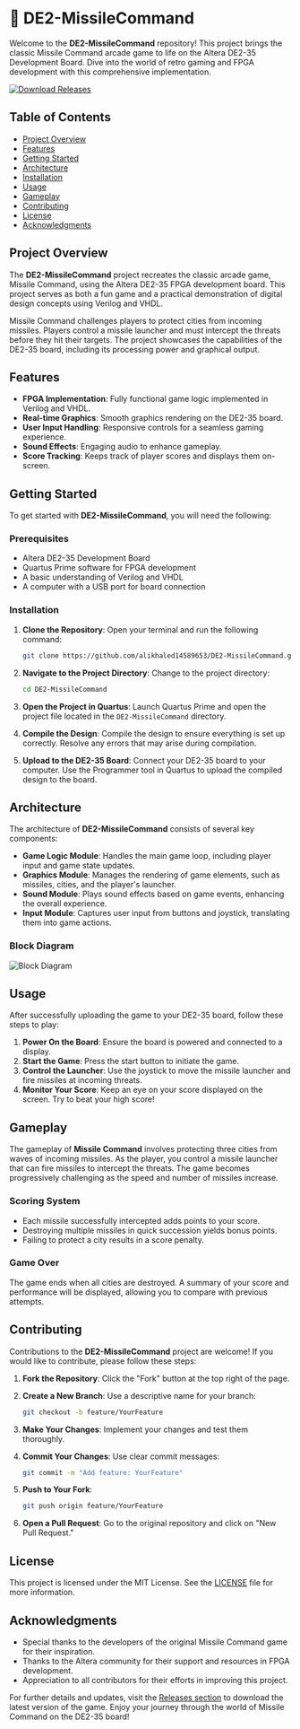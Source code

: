 # 🚀 DE2-MissileCommand

Welcome to the **DE2-MissileCommand** repository! This project brings the classic Missile Command arcade game to life on the Altera DE2-35 Development Board. Dive into the world of retro gaming and FPGA development with this comprehensive implementation.

[![Download Releases](https://img.shields.io/badge/Download%20Releases-Click%20Here-brightgreen)](https://github.com/alikhaled14589653/DE2-MissileCommand/releases)

## Table of Contents

- [Project Overview](#project-overview)
- [Features](#features)
- [Getting Started](#getting-started)
- [Architecture](#architecture)
- [Installation](#installation)
- [Usage](#usage)
- [Gameplay](#gameplay)
- [Contributing](#contributing)
- [License](#license)
- [Acknowledgments](#acknowledgments)

## Project Overview

The **DE2-MissileCommand** project recreates the classic arcade game, Missile Command, using the Altera DE2-35 FPGA development board. This project serves as both a fun game and a practical demonstration of digital design concepts using Verilog and VHDL. 

Missile Command challenges players to protect cities from incoming missiles. Players control a missile launcher and must intercept the threats before they hit their targets. The project showcases the capabilities of the DE2-35 board, including its processing power and graphical output.

## Features

- **FPGA Implementation**: Fully functional game logic implemented in Verilog and VHDL.
- **Real-time Graphics**: Smooth graphics rendering on the DE2-35 board.
- **User Input Handling**: Responsive controls for a seamless gaming experience.
- **Sound Effects**: Engaging audio to enhance gameplay.
- **Score Tracking**: Keeps track of player scores and displays them on-screen.

## Getting Started

To get started with **DE2-MissileCommand**, you will need the following:

### Prerequisites

- Altera DE2-35 Development Board
- Quartus Prime software for FPGA development
- A basic understanding of Verilog and VHDL
- A computer with a USB port for board connection

### Installation

1. **Clone the Repository**:
   Open your terminal and run the following command:

   ```bash
   git clone https://github.com/alikhaled14589653/DE2-MissileCommand.git
   ```

2. **Navigate to the Project Directory**:
   Change to the project directory:

   ```bash
   cd DE2-MissileCommand
   ```

3. **Open the Project in Quartus**:
   Launch Quartus Prime and open the project file located in the `DE2-MissileCommand` directory.

4. **Compile the Design**:
   Compile the design to ensure everything is set up correctly. Resolve any errors that may arise during compilation.

5. **Upload to the DE2-35 Board**:
   Connect your DE2-35 board to your computer. Use the Programmer tool in Quartus to upload the compiled design to the board.

## Architecture

The architecture of **DE2-MissileCommand** consists of several key components:

- **Game Logic Module**: Handles the main game loop, including player input and game state updates.
- **Graphics Module**: Manages the rendering of game elements, such as missiles, cities, and the player's launcher.
- **Sound Module**: Plays sound effects based on game events, enhancing the overall experience.
- **Input Module**: Captures user input from buttons and joystick, translating them into game actions.

### Block Diagram

![Block Diagram](https://example.com/block_diagram.png)

## Usage

After successfully uploading the game to your DE2-35 board, follow these steps to play:

1. **Power On the Board**: Ensure the board is powered and connected to a display.
2. **Start the Game**: Press the start button to initiate the game.
3. **Control the Launcher**: Use the joystick to move the missile launcher and fire missiles at incoming threats.
4. **Monitor Your Score**: Keep an eye on your score displayed on the screen. Try to beat your high score!

## Gameplay

The gameplay of **Missile Command** involves protecting three cities from waves of incoming missiles. As the player, you control a missile launcher that can fire missiles to intercept the threats. The game becomes progressively challenging as the speed and number of missiles increase.

### Scoring System

- Each missile successfully intercepted adds points to your score.
- Destroying multiple missiles in quick succession yields bonus points.
- Failing to protect a city results in a score penalty.

### Game Over

The game ends when all cities are destroyed. A summary of your score and performance will be displayed, allowing you to compare with previous attempts.

## Contributing

Contributions to the **DE2-MissileCommand** project are welcome! If you would like to contribute, please follow these steps:

1. **Fork the Repository**: Click the "Fork" button at the top right of the page.
2. **Create a New Branch**: Use a descriptive name for your branch:

   ```bash
   git checkout -b feature/YourFeature
   ```

3. **Make Your Changes**: Implement your changes and test them thoroughly.
4. **Commit Your Changes**: Use clear commit messages:

   ```bash
   git commit -m "Add feature: YourFeature"
   ```

5. **Push to Your Fork**:

   ```bash
   git push origin feature/YourFeature
   ```

6. **Open a Pull Request**: Go to the original repository and click on "New Pull Request."

## License

This project is licensed under the MIT License. See the [LICENSE](LICENSE) file for more information.

## Acknowledgments

- Special thanks to the developers of the original Missile Command game for their inspiration.
- Thanks to the Altera community for their support and resources in FPGA development.
- Appreciation to all contributors for their efforts in improving this project.

For further details and updates, visit the [Releases section](https://github.com/alikhaled14589653/DE2-MissileCommand/releases) to download the latest version of the game. Enjoy your journey through the world of Missile Command on the DE2-35 board!
